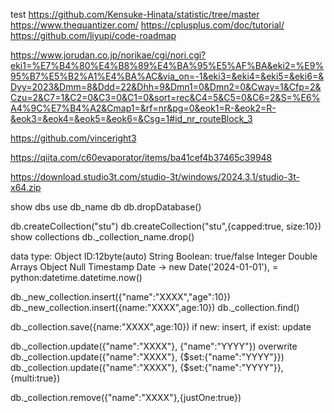 
test
https://github.com/Kensuke-Hinata/statistic/tree/master
https://www.thequantizer.com/
https://cplusplus.com/doc/tutorial/
https://github.com/liyupi/code-roadmap


https://www.jorudan.co.jp/norikae/cgi/nori.cgi?eki1=%E7%B4%80%E4%B8%89%E4%BA%95%E5%AF%BA&eki2=%E9%95%B7%E5%B2%A1%E4%BA%AC&via_on=-1&eki3=&eki4=&eki5=&eki6=&Dyy=2023&Dmm=8&Ddd=22&Dhh=9&Dmn1=0&Dmn2=0&Cway=1&Cfp=2&Czu=2&C7=1&C2=0&C3=0&C1=0&sort=rec&C4=5&C5=0&C6=2&S=%E6%A4%9C%E7%B4%A2&Cmap1=&rf=nr&pg=0&eok1=R-&eok2=R-&eok3=&eok4=&eok5=&eok6=&Csg=1#id_nr_routeBlock_3

https://github.com/vinceright3

https://qiita.com/c60evaporator/items/ba41cef4b37465c39948

https://download.studio3t.com/studio-3t/windows/2024.3.1/studio-3t-x64.zip

show dbs
use db_name
db
db.dropDatabase()

db.createCollection("stu")
db.createCollection("stu",{capped:true, size:10})
show collections
db._collection_name.drop()

data type:
Object ID:12byte(auto)
String
Boolean: true/false
Integer
Double
Arrays
Object
Null
Timestamp
Date -> new Date('2024-01-01'), = python:datetime.datetime.now()

db._new_collection.insert({"name":"XXXX","age":10})
db._new_collection.insert({name:"XXXX",age:10})
db._collection.find()

db._collection.save({name:"XXXX",age:10})  if new: insert, if exist: update

db._collection.update({"name":"XXXX"}, {"name":"YYYY"}) overwrite
db._collection.update({"name":"XXXX"}, {$set:{"name":"YYYY"}})
db._collection.update({"name":"XXXX"}, {$set:{"name":"YYYY"}},{multi:true})

db._collection.remove({"name":"XXXX"},{justOne:true})





